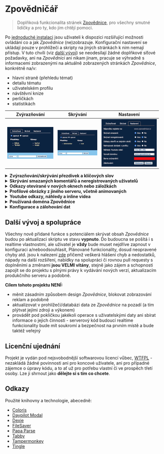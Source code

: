 # Zpovědničář

> Doplňková funkcionalita stránek [Zpovědnice](https://www.zpovednice.eu/), pro všechny smutné lidičky a pro
> ty, kdo jim chtějí pomoci.

Po [jednoduché instalaci](INSTALL.md) jsou uživateli k dispozici rozšiřující možnosti ovládání co a jak
*Zpovědnice* (ne)zobrazuje. Konfigurační nastavení se ukládají pouze v prohlížeči a skripty na jiných
stránkách k nim nemají přístup. V tuto chvíli (viz
[další vývoj](https://zpovednicar.github.io/#dal%C5%A1%C3%AD-v%C3%BDvoj-a-spolupr%C3%A1ce)) se neodesílají
žádné doplňkové síťové požadavky, ani na *Zpovědnici* ani nikam jinam, pracuje se výhradně s informacemi
zobrazenými na aktuálně zobrazených stránkách *Zpovědnice*, konkrétně na/v:

- hlavní straně (přehledu témat)
- detailu tématu
- uživatelském profilu
- návštěvní knize
- perličkách
- statistikách

| Zvýrazňování                                      | Skrývání                                     | Nastavení                                        |
|---------------------------------------------------|----------------------------------------------|--------------------------------------------------|
| ![Highlight](/assets/images/config-highlight.png) | ![Highlight](/assets/images/config-hide.png) | ![Highlight](/assets/images/config-settings.png) |

<details><summary><strong>Zvýrazňování/skrývání přezdívek a klíčových slov</strong></summary>
<ol>
    <li><strong>Přezdívky</strong> lze vybrat ke zvýrazňování/skrývání v detailu každého tématu, u
        rozhřešení, v profilu či ve vzkazu, anebo pomocí formuláře v konfiguraci. Ignoruje se velikost písmen,
        diakritika a mezery - tzn. zadáním např. `To mÁŠ JE dno` se budou zvýrazňovat/skrývat i přezdívky
        `tomasjedno` atd.</li>
    <li><strong>Klíčová slova</strong> lze zadat jen v konfiguraci a ignoruje se pouze velikost písmen (ignorací
        diakritiky a mezer by docházelo k příliš mnoha falešným shodám).</li>
</ol>

<p>
Zvýrazňování i skrývání lze v konfiguraci zapnout i vypnout, aniž by byly uložené seznamy přezdívek/výrazů
dotčeny. Vypnutím zároveň zmizí u rozhřešení/vzkazů ovládací prvky.
</p>

<ul>
    <li>na hlavní straně se <strong>neskrývají</strong> témata, pokud jsou slova určená ke skrývání v těle textu
        tématu, zpracovává se pouze nadpis (jen co je zobrazeno na stránce)</li>
    <li>v detailu tématu skrytá slova nezmizí úplně, pouze se znevýrazní</li>
</ul>
</details>

<details><summary><strong>Skrývání smazaných komentářů a neregistrovaných uživatelů</strong></summary>
<p>
Pozůstatky po smazaných komentářích jsou vizuálně obtěžující, zvláště pokud je jich v jednom vlákně mnoho -
lze je tedy plošně skrývat.
</p>

<p>
Taktéž je možné kompletně vypnout zobrazování komentářů a vzkazů od neregistrovaných uživatelů - což ale
technicky nelze zabezpečit i v přehledu témat, pouze v diskuzích a uživatelských profilech.
</p>
</details>

<details><summary><strong>Odkazy otevírané v nových oknech nebo záložkách</strong></summary>
<p>
Řada odkazů na jiné stránky <i>Zpovědnice</i> se otevírá v nových oknech nebo záložkách, pro uživatele kterým
to nevyhovuje a chtějí se k tomu případně rozhodnout příležitostně a pomoci si klávesou CTRL je to zbytečně
obtěžující. V konfiguraci je tedy možné nastavit, aby se všechny odkazy otevíraly ve stejném okně.
</p>
</details>

<details><summary><strong>Profilové obrázky z jiného serveru, včetně animovaných</strong></summary>
<p>
Profilové obrázky jsou omezeny typem souboru (JPEG) takže nelze použí ani průhlednost, ani animaci. Pokud si
uživatel zapne volbu <i>Nahrazovat obrázek v profilu</i> a navštíví profil, ve kterém jeho majitel v položce
<i>Oblíbené WWW</i> zadal plnou internetovou adresu k obrázku v podporovaném formátu (apng, gif, jpg, jpeg,
jfif, pjpeg, pjp, png, svg, webp), profilový obrázek se jím nahradí a bude na něj lze kliknout (pro zobrazení
jeho cílové adresy), přičemž se při tvorbě odkazu automaticky zohlední výše popsané nastavení <i>Odkazy otevřít
ve stejném okně</i>.
</p>
</details>

<details><summary><strong>Youtube odkazy, náhledy a inline videa</strong></summary>
<p>
Obsah umístěný na <i>Zpovědnici</i> <strong>stálými uživateli</strong> ("domečkáři" a členy klubu
<i>Zpovědnice</i>) <strong>je zvýhodněn</strong>:
</p>

<ol>
    <li><strong>Odkazy v textu tématu</strong> - adresy <i>Youtube</i> videí v textu tématu jsou transformovány
        na "klikací" odkazy</li>
    <li><strong>Náhledy videí</strong> - na konec tématu nebo rozhřešení s video odkazem se po zapnutí příslušné
        volby v konfiguraci umístí obrázek/obrázky náhledu - po kliknutí se pak nahradí inline přehrávačem videa.</li>
</ol>

<p>
Zobrazení náhledů a přehrávače funguje pro všechny uživatele - ale obsah vkládaný neregistrovanými nebo pod
novým či málo aktivními profily se nijak nemění.
</p>
</details>

<details><summary><strong>Používaná doména Zpovědnice</strong></summary>
<p>
V temných koutech kódu <i>Zpovědnice</i> je mix odkazů na EU/CZ domény, což má někdy nepříjemný efekt - pokud
je například uživatel přihlášen ke svému profilu na doméně <i>www.zpovednice.eu</i> a klikne v seznamu
administrátorů na odkaz profilu aby do něj napsal zprávu, ocitne se na doméně <i>www.zpovednice.cz</i> na které
nebude  přihlášen. Taktéž odkazy na jiná témata v diskuzích někdy zavedou na jinou doménu na které není
registrovaný uživatel aktuálně přihlášen.
</p>

<p>
Stejným způsobem fungují uložené seznamy přezdívek/výrazů pro zvýrazňování nebo skrývání - skripty z "jiných
serverů" na svá data vzájemně "nevidí", což je zároveň:
</p>

<ul>
    <li><strong>výhoda</strong> - lze tak mít tak na každé doméně <i>Zpovědnice</i> jiné seznamy a nastavení</li>
    <li><strong>nevýhoda</strong> - pro uživatele je snadné zadat omylem např. skrývání nějaké přezdívky na EU
        doméně, ačkoliv
        běžně používá CZ</li>
</ul>

<p>
Tento problém řeší konfigurační položka <strong>vynutit doménu</strong> - za všech okolností udrží uživatele
pouze na vybraném "serveru", pokud o to stojí a pro per-server nastavení nemá využití.
</p>
</details>

<details><summary><strong>Konfigurace a zálohování dat</strong></summary>
<p>
<strong>Všechny změny</strong> v konfiguraci i v seznamech ke zvýrazňování/skrývání <strong>se projeví
okamžitě</strong>, aneb:
</p>

<ul>
    <li>v konfiguračním okně není žádné tlačítko "uložit změny"</li>
    <li>cokoli uživatel nastaví v konfiguračním okně anebo v diskuzích/profilech se ihned propaguje na všechny
        stránky <i>Zpovědnice</i>, které má na stejné doméně otevřené v jiných záložkách anebo oknech - není tedy
        třeba již otevřené stránky načítat znovu, aby z nich například zmizely komentáře návštěvníka, kterého
        se uživatel rozhodl přestat na <i>Zpovědnici</i> vídat</li>
</ul>

<p>
Zálohy jsou primárně určeny pro přenos uložených seznamů mezi vícero počítači, a dále najdou využití pokud se
uživatel rozhodne provést úplný výmaz cache a jiných dat uložených v prohlížeči. Soubory se zálohou jsou
chráněny heslem, které se nikde neukládá. Zálohuje se pouze databáze (uložené přezdívky a výrazy, určené ke
zvýrazňování/skrývání), nikoli ostatní nastavení.
</p>
</details>

## Další vývoj a spolupráce

Všechny nově přidané funkce s potenciálem skrývat obsah *Zpovědnice* budou po aktualizaci skriptu ve stavu
**vypnuto**. Do budoucna se pošítá i s realtime vlastnostmi, ale uživatel je **vždy** bude muset
nejdříve zapnout v konfiguraci a/neboodsouhlasit, Plánované  funkcionality, dosud neopravené chyby atd. jsou
k nalezení [zde](https://github.com/zpovednicar/zpovednicar/issues) přičemž veškerá hlášení chyb a nedostatků,
nápady na další rozšíření, nabídky na spolupráci či rovnou pull requesty s doplněními a změnami <strong>jsou
VELMI vítány</strong>, stejně jako zájem a schopnosti zapojit se do projektu s plnými právy k vydávání nových
verzí, aktualizacím produkčního serveru a podobně.

**Cílem tohoto projektu NENÍ:**

- měnit zásadním způsobem design <i>Zpovědnice</i>, blokovat zobrazování reklam a podobně
- aktualizovat v prohlížeči/databázi data ze <i>Zpovědnice</i> na pozadí (a tím plýtvat jejími zdroji a
  výkonem)
- provádět pod pokličkou jakékoli operace s uživatelskými daty ani sbírat informace o jejich činnosti -
  serverový kód budoucí realtime funkcionality bude mít soukromí a bezpečnost na prvním místě  a bude taktéž
  veřejný

## Licenční ujednání

Projekt je vydán pod nejsvobodnější softwarovou licencí vůbec, [WTFPL](http://www.wtfpl.net/) - nezakládá
žádné povinnosti ani pro koncové uživatele, ani pro případné zájemce o úpravy kódu, a to ať už pro potřebu
vlastní či ve prospěch třetí osoby. Lze ji shrnout jako <strong>dělejte si s tím co chcete</strong>.

## Odkazy

Použité knihovny a technologie, abecedně:

- [Coloris](https://github.com/mdbassit/Coloris)
- [Daypilot Modal](https://modal.daypilot.org/)
- [Dexie](https://dexie.org/)
- [FileSaver](https://github.com/eligrey/FileSaver.js)
- [Papa Parse](https://www.papaparse.com/)
- [Tabby](https://github.com/cferdinandi/tabby/)
- [Tampermonkey](https://www.tampermonkey.net/)
- [Tingle](https://tingle.robinparisi.com/)

